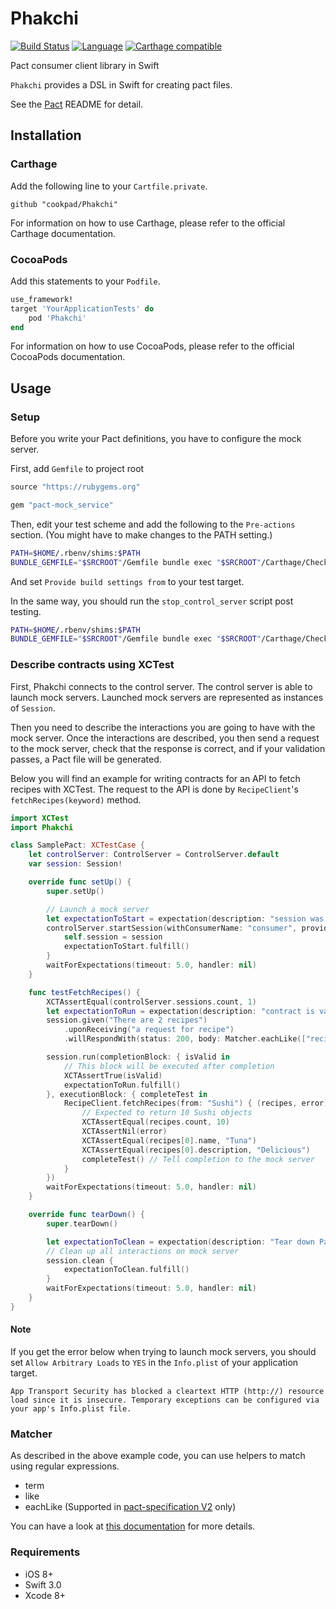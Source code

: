 # Phakchi

[![Build Status](https://travis-ci.org/cookpad/Phakchi.svg?branch=master)](https://travis-ci.org/cookpad/Phakchi)
[![Language](https://img.shields.io/badge/language-Swift%202.2%7C2.3-orange.svg)](https://swift.org)
[![Carthage compatible](https://img.shields.io/badge/Carthage-compatible-4BC51D.svg?style=flat)](https://github.com/Carthage/Carthage) 

Pact consumer client library in Swift

`Phakchi` provides a DSL in Swift for creating pact files.

See the [Pact](https://github.com/realestate-com-au/pact) README for detail.

## Installation

### Carthage

Add the following line to your `Cartfile.private`.

```
github "cookpad/Phakchi"
```

For information on how to use Carthage, please refer to the official Carthage documentation.

### CocoaPods

Add this statements to your `Podfile`.

```ruby
use_framework!
target 'YourApplicationTests' do
    pod 'Phakchi'
end
```

For information on how to use CocoaPods, please refer to the official CocoaPods documentation.

## Usage

### Setup

Before you write your Pact definitions, you have to configure the mock server.

First, add `Gemfile` to project root

```ruby
source "https://rubygems.org"

gem "pact-mock_service"
```

Then, edit your test scheme and add the following to the `Pre-actions` section. (You might have to make changes to the PATH setting.)

```sh
PATH=$HOME/.rbenv/shims:$PATH
BUNDLE_GEMFILE="$SRCROOT"/Gemfile bundle exec "$SRCROOT"/Carthage/Checkouts/Phakchi/scripts/start_control_server.sh
```

And set `Provide build settings from` to your test target.

In the same way, you should run the `stop_control_server` script post testing.

```sh
PATH=$HOME/.rbenv/shims:$PATH
BUNDLE_GEMFILE="$SRCROOT"/Gemfile bundle exec "$SRCROOT"/Carthage/Checkouts/Phakchi/scripts/stop_control_server.sh
```

### Describe contracts using XCTest

First, Phakchi connects to the control server.
The control server is able to launch mock servers.
Launched mock servers are represented as instances of `Session`.

Then you need to describe the interactions you are going to have with the mock server.
Once the interactions are described, you then send a request to the mock server, check that the response is correct, and if your validation passes, a Pact file will be generated.

Below you will find an example for writing contracts for an API to fetch recipes with XCTest.
The request to the API is done by `RecipeClient`'s `fetchRecipes(keyword)` method.

```swift
import XCTest
import Phakchi

class SamplePact: XCTestCase {
    let controlServer: ControlServer = ControlServer.default
    var session: Session!

    override func setUp() {
        super.setUp()

        // Launch a mock server
        let expectationToStart = expectation(description: "session was started")
        controlServer.startSession(withConsumerName: "consumer", providerName: "provider") { session in
            self.session = session
            expectationToStart.fulfill()
        }
        waitForExpectations(timeout: 5.0, handler: nil)
    }

    func testFetchRecipes() {
        XCTAssertEqual(controlServer.sessions.count, 1)
        let expectationToRun = expectation(description: "contract is valid")
        session.given("There are 2 recipes")
            .uponReceiving("a request for recipe")
            .willRespondWith(status: 200, body: Matcher.eachLike(["recipes": ["name": "Tuna", "description": "Delicious"]], min: 10))

        session.run(completionBlock: { isValid in
            // This block will be executed after completion
            XCTAssertTrue(isValid)
            expectationToRun.fulfill()
        }, executionBlock: { completeTest in
            RecipeClient.fetchRecipes(from: "Sushi") { (recipes, error) in
                // Expected to return 10 Sushi objects
                XCTAssertEqual(recipes.count, 10)
                XCTAssertNil(error)
                XCTAssertEqual(recipes[0].name, "Tuna")
                XCTAssertEqual(recipes[0].description, "Delicious")
                completeTest() // Tell completion to the mock server
            }
        })
        waitForExpectations(timeout: 5.0, handler: nil)
    }

    override func tearDown() {
        super.tearDown()

        let expectationToClean = expectation(description: "Tear down Pact environment")
        // Clean up all interactions on mock server
        session.clean {
            expectationToClean.fulfill()
        }
        waitForExpectations(timeout: 5.0, handler: nil)
    }
}
```

#### Note

If you get the error below when trying to launch mock servers, you should set `Allow Arbitrary Loads` to `YES` in the `Info.plist` of your application target.

```
App Transport Security has blocked a cleartext HTTP (http://) resource load since it is insecure. Temporary exceptions can be configured via your app's Info.plist file.
```

### Matcher

As described in the above example code, you can use helpers to match using regular expressions.

- term
- like
- eachLike (Supported in [pact-specification V2](https://github.com/realestate-com-au/pact/wiki/v2-flexible-matching) only)

You can have a look at [this documentation](https://github.com/realestate-com-au/pact/wiki/Regular-expressions-and-type-matching-with-Pact) for more details.

### Requirements

- iOS 8+
- Swift 3.0
- Xcode 8+

